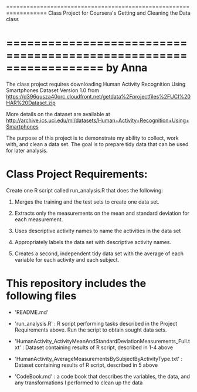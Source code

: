 ==================================================================
Class Project for Coursera's Getting and Cleaning the Data class


==================================================================
by Anna
==================================================================

The class project requires downloading Human Activity Recognition Using Smartphones Dataset Version 1.0 from https://d396qusza40orc.cloudfront.net/getdata%2Fprojectfiles%2FUCI%20HAR%20Dataset.zip 

More details on the dataset are available at http://archive.ics.uci.edu/ml/datasets/Human+Activity+Recognition+Using+Smartphones 


The purpose of this project is to demonstrate my ability to collect, work with, and clean a data set. The goal is to prepare tidy data that can be used for later analysis.



Class Project Requirements:
===========================
Create one R script called run_analysis.R that does the following: 

1. Merges the training and the test sets to create one data set.

2. Extracts only the measurements on the mean and standard deviation for each measurement. 

3. Uses descriptive activity names to name the activities in the data set

4. Appropriately labels the data set with descriptive activity names. 

5. Creates a second, independent tidy data set with the average of each variable for each activity and each subject. 


This repository includes the following files
============================================

- 'README.md'

- 'run_analysis.R' : R script performing tasks described in the Project Requirements above. Run the script to obtain sought data sets. 

- 'HumanActivity_ActivityMeanAndStandardDeviationMeasurements_Full.txt' : Dataset containing results of R script, described in 1-4 above

- 'HumanActivity_AverageMeasurementsBySubjectByActivityType.txt' : Dataset containing results of R script, described in 5 above

- 'CodeBook.md' : a code book that describes the variables, the data, and any transformations I performed to clean up the data 
